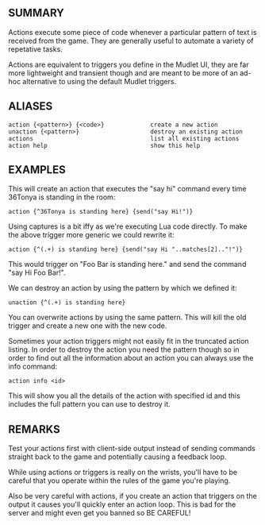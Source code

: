 ## SUMMARY
Actions execute some piece of code whenever a particular pattern of text is 
received from the game. They are generally useful to automate a variety of
repetative tasks.

Actions are equivalent to triggers you define in the Mudlet UI, they are far 
more lightweight and transient though and are meant to be more of an ad-hoc
alternative to using the default Mudlet triggers.

## ALIASES
```
action {<pattern>} {<code>}             create a new action
unaction {<pattern>}                    destroy an existing action
actions                                 list all existing actions
action help                             show this help
```

## EXAMPLES
This will create an action that executes the "say hi" command every time 
36Tonya is standing in the room:
```
action {^36Tonya is standing here} {send("say Hi!")}
```

Using captures is a bit iffy as we're executing Lua code directly. To make the
above trigger more generic we could rewrite it:
```
action {^(.+) is standing here} {send("say Hi "..matches[2].."!")}
```

This would trigger on "Foo Bar is standing here." and send the command 
"say Hi Foo Bar!". 

We can destroy an action by using the pattern by which we defined it:
```
unaction {^(.+) is standing here}
```

You can overwrite actions by using the same pattern. This will kill the old 
trigger and create a new one with the new code.

Sometimes your action triggers might not easily fit in the truncated action
listing. In order to destroy the action you need the pattern though so in order
to find out all the information about an action you can always use the info
command:
```
action info <id>
```

This will show you all the details of the action with specified id and this
includes the full pattern you can use to destroy it.

## REMARKS
Test your actions first with client-side output instead of sending commands 
straight back to the game and potentially causing a feedback loop.

While using actions or triggers is really on the wrists, you'll have to be
careful that you operate within the rules of the game you're playing.

Also be very careful with actions, if you create an action that triggers on
the output it causes you'll quickly enter an action loop. This is bad for
the server and might even get you banned so BE CAREFUL!